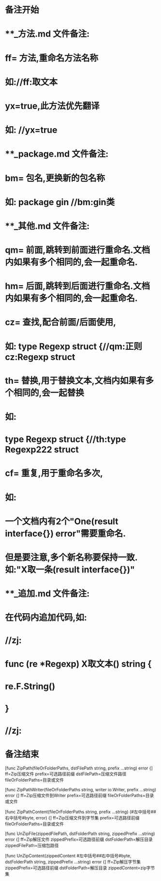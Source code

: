 # 备注开始
# **_方法.md 文件备注:
# ff= 方法,重命名方法名称
# 如://ff:取文本
#
# yx=true,此方法优先翻译
# 如: //yx=true

# **_package.md 文件备注:
# bm= 包名,更换新的包名称 
# 如: package gin //bm:gin类

# **_其他.md 文件备注:
# qm= 前面,跳转到前面进行重命名.文档内如果有多个相同的,会一起重命名.
# hm= 后面,跳转到后面进行重命名.文档内如果有多个相同的,会一起重命名.
# cz= 查找,配合前面/后面使用,
# 如: type Regexp struct {//qm:正则 cz:Regexp struct
#
# th= 替换,用于替换文本,文档内如果有多个相同的,会一起替换
# 如:
# type Regexp struct {//th:type Regexp222 struct
#
# cf= 重复,用于重命名多次,
# 如: 
# 一个文档内有2个"One(result interface{}) error"需要重命名.
# 但是要注意,多个新名称要保持一致. 如:"X取一条(result interface{})"

# **_追加.md 文件备注:
# 在代码内追加代码,如:
# //zj:
# func (re *Regexp) X取文本() string { 
# re.F.String()
# }
# //zj:
# 备注结束

[func ZipPath(fileOrFolderPaths, dstFilePath string, prefix ...string) error {]
ff=Zip压缩文件
prefix=可选路径前缀
dstFilePath=压缩文件路径
fileOrFolderPaths=目录或文件

[func ZipPathWriter(fileOrFolderPaths string, writer io.Writer, prefix ...string) error {]
ff=Zip压缩文件到Writer
prefix=可选路径前缀
fileOrFolderPaths=目录或文件

[func ZipPathContent(fileOrFolderPaths string, prefix ...string) (#左中括号##右中括号#byte, error) {]
ff=Zip压缩文件到字节集
prefix=可选路径前缀
fileOrFolderPaths=目录或文件

[func UnZipFile(zippedFilePath, dstFolderPath string, zippedPrefix ...string) error {]
ff=Zip解压文件
zippedPrefix=可选路径前缀
dstFolderPath=解压目录
zippedFilePath=压缩包路径

[func UnZipContent(zippedContent #左中括号##右中括号#byte, dstFolderPath string, zippedPrefix ...string) error {]
ff=Zip解压字节集
zippedPrefix=可选路径前缀
dstFolderPath=解压目录
zippedContent=zip字节集
